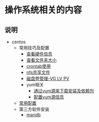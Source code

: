 # 操作系统相关的内容

## 说明

- centos
   - 常用技巧及配置
      - [查看硬件信息](./centos/常用技巧及配置/查看硬件信息.md)
      - [查看文件夹大小](./centos/常用技巧及配置/查看文件夹大小.md)
      - [crontab使用](./centos/常用技巧及配置/crontab.md)
      - [nfs共享文件](./centos/常用技巧及配置/nfs共享文件.md)
      - [磁盘卷管理-VG LV PV](./centos/常用技巧及配置/磁盘卷管理-VG&LV&PV.md)
      - yum相关
         - [通过yum源来下载安装及依赖包](./centos/常用技巧及配置/yum相关/通过yum源来下载安装及依赖包.md)
         - [配置yum源信息](./centos/常用技巧及配置/yum相关/配置yum源信息.md)
   - [常用配置](./centos/常用配置.md)
   - 第三方软件安装
      - [maridb](./centos/第三方软件安装/maridb.md)